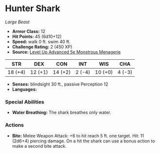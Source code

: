 # Hunter Shark

*Large* *Beast*

- **Armor Class:** 12
- **Hit Points:** 45 (6d10+12)
- **Speed:** walk 0 ft. swim 40 ft.
- **Challenge Rating:** 2 (450 XP)
- **Source:** [Level Up Advanced 5e Monstrous Menagerie](https://www.levelup5e.com)

| STR | DEX | CON | INT | WIS | CHA |
| --- | --- | --- | --- | --- | --- |
| 18 (+4) | 12 (+1) | 14 (+2) | 2 (-4) | 10 (+0) | 4 (-3) |

- **Senses:** blindsight 30 ft., passive Perception 12
- **Languages:** 
### Special Abilities
- **Water Breathing:** The shark breathes only water.
### Actions
- **Bite:** Melee Weapon Attack: +6 to hit  reach 5 ft.  one target. Hit: 11 (2d6+4) piercing damage. On a hit  the shark can use a bonus action to make a second bite attack.
